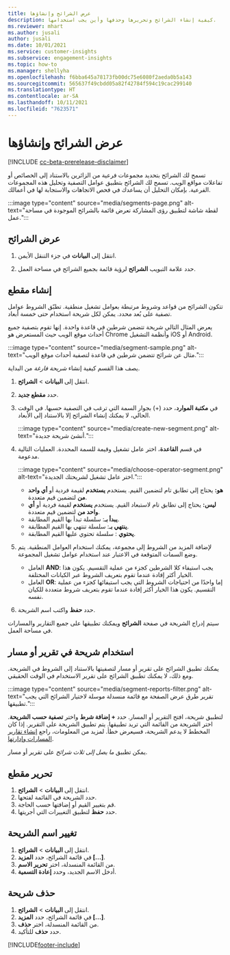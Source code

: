 ```yaml
---
title: عرض الشرائح وإنشاؤها
description: كيفية إنشاء الشرائح وتحريرها وحذفها وأين يجب استخدامها.
ms.reviewer: mhart
ms.author: jusali
author: jusali
ms.date: 10/01/2021
ms.service: customer-insights
ms.subservice: engagement-insights
ms.topic: how-to
ms.manager: shellyha
ms.openlocfilehash: f6bba645a78173fb00dc75e6080f2aeda0b5a143
ms.sourcegitcommit: 565637f49cbdd05a82f42784f594c19cac299140
ms.translationtype: HT
ms.contentlocale: ar-SA
ms.lasthandoff: 10/11/2021
ms.locfileid: "7623571"
---
```

# <a name="view-and-create-segments"></a>عرض الشرائح وإنشاؤها

[!INCLUDE [cc-beta-prerelease-disclaimer](includes/cc-beta-prerelease-disclaimer.md)]

تسمح لك الشرائح بتحديد مجموعات فرعية من الزائرين بالاستناد إلى الخصائص أو تفاعلات مواقع الويب. تسمح لك الشرائح بتطبيق عوامل التصفية وتحليل هذه المجموعات الفرعية. بإمكان التحليل أن يساعدك في فحص الاتجاهات والاستجابة لها في أعمالك. 

:::image type="content" source="media/segments-page.png" alt-text="لقطة شاشة لتطبيق رؤى المشاركة تعرض قائمة بالشرائح الموجودة في مساحة عمل.":::

## <a name="view-segments"></a>عرض الشرائح

1. انتقل إلى **البيانات‬** في جزء التنقل الأيمن. 

1. حدد علامة التبويب **الشرائح** لرؤية قائمة بجميع الشرائح في مساحة العمل. 

## <a name="create-a-segment"></a>إنشاء مقطع

تتكون الشرائح من قواعد وشروط مرتبطة بعوامل تشغيل منطقية. تطبّق الشروط عوامل تصفية على بُعد محدد. يمكن لكل شريحة استخدام حتى خمسة أبعاد.

يعرض المثال التالي شريحة تتضمن شرطين في قاعدة واحدة. إنها تقوم بتصفية جميع أحداث موقع الويب حيث المستعرض هو Chrome وأنظمة التشغيل iOS أو Android.

:::image type="content" source="media/segment-sample.png" alt-text="مثال عن شرائح تتضمن شرطين في قاعدة لتصفية أحداث موقع الويب.":::

يصف هذا القسم كيفية إنشاء *شريحة فارغة* من البداية.

1. انتقل إلى **البيانات** > **الشرائح**.

1. حدد **مقطع جديد**.

1. في **مكتبة الموارد**، حدد (+) بجوار السمة التي ترغب في التصفية حسبها. في الوقت الحالي، لا يمكنك إنشاء الشرائح إلا بالاستناد إلى الأبعاد.

   :::image type="content" source="media/create-new-segment.png" alt-text="أنشئ شريحة جديدة.":::

1. في قسم **القاعدة**، اختر عامل تشغيل وقيمة للسمة المحددة. العمليات التالية مدعومة.

   :::image type="content" source="media/choose-operator-segment.png" alt-text="اختر عامل تشغيل لشريحتك الجديدة.":::

   - **هو:** يحتاج إلى تطابق تام لتضمين القيم. يستخدم **يستخدم** لقيمة فردية أو **أي واحد من** لتضمين قيم متعددة.
   - **ليس:** يحتاج إلى تطابق تام لاستبعاد القيم. يستخدم **يستخدم** لقيمة فردية أو **أي واحد من** لتضمين قيم متعددة.
   - **يبدأ بـ**: سلسلة تبدأ بها القيم المطابقة.
   - **ينتهي بـ**: سلسلة تنتهي بها القيم المطابقة.
   - **يحتوي** : سلسلة تحتوي عليها القيم المطابقة.

1. لإضافة المزيد من الشروط إلى مجموعة، يمكنك استخدام العوامل المنطقية. يتم وضع السمات المتوقعة في الاعتبار عند استخدام عوامل تشغيل المجموعة.
   - العامل **AND**: يجب استيفاء كلا الشرطين كجزء من عملية التقسيم. يكون هذا الخيار أكثر إفادة عندما تقوم بتعريف الشروط عبر الكيانات المختلفة.
   - العامل **OR**: إما واحدًا من احتياجات الشروط التي يجب استيفائها كجزء من عملية التقسيم. يكون هذا الخيار أكثر إفادة عندما تقوم بتعريف شروط متعددة للكيان نفسه.

1. حدد **حفظ** واكتب اسم الشريحة. 

سيتم إدراج الشريحة في صفحة **الشرائح** ويمكنك تطبيقها على جميع التقارير والمسارات في مساحة العمل.

## <a name="use-a-segment-in-a-report-or-funnel"></a>استخدام شريحة في تقرير أو مسار

يمكنك تطبيق الشرائح على تقرير أو مسار لتصفيتها بالاستناد إلى الشروط في الشريحة. ومع ذلك، لا يمكنك تطبيق الشرائح على تقرير الاستخدام في الوقت الحقيقي.

:::image type="content" source="media/segment-reports-filter.png" alt-text="تقرير طرق عرض الصفحة مع قائمة منسدلة موسلة لاختيار الشرائح التي يجب تطبيقها.":::

لتطبيق شريحة، افتح التقرير أو المسار. حدد **+ إضافة شرط** واختر **تصفية حسب الشريحة**. اختر الشريحة من القائمة التي تريد تطبيقها. يتم تطبيق الشريحة على التقرير. إذا كان المخطط لا يدعم الشريحة، فسيعرض خطأ. لمزيد من المعلومات، راجع [إنشاء تقارير المسارات وإدارتها](funnel-reports.md).
 
يمكن تطبيق *ما يصل إلى ثلاث شرائح* على تقرير أو مسار.

## <a name="edit-a-segment"></a>تحرير مقطع

1. انتقل إلى **البيانات** > **الشرائح**.
1. حدد الشريحة في القائمة لفتحها. 
1. قم بتغيير القيم أو إضافتها حسب الحاجة.
1. حدد **حفظ** لتطبيق التغييرات التي أجريتها.

## <a name="change-the-name-of-a-segment"></a>تغيير اسم الشريحة

1. انتقل إلى **البيانات** > **الشرائح**.
1. في قائمة الشرائح، حدد **المزيد [...]**. 
1. من القائمة المنسدلة، اختر **تحرير الاسم**.
1. أدخل الاسم الجديد، وحدد **إعادة التسمية**.

## <a name="delete-a-segment"></a>حذف شريحة

1. انتقل إلى **البيانات** > **الشرائح**.
1. في قائمة الشرائح، حدد **المزيد [...]**. 
1. من القائمة المنسدلة، اختر **حذف**.
1. حدد **حذف** للتأكيد.



[!INCLUDE[footer-include](../includes/footer-banner.md)]
